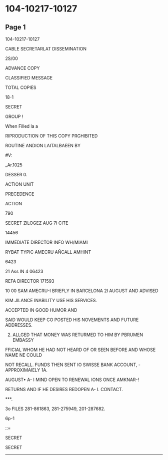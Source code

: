 # 104-10217-10127

## Page 1

104-10217-10127

CABLE SECRETARLAT DISSEMINATION

2S/00

ADVANCE COPY

CLASSIFIED MESSAGE

TOTAL COPIES

18-1

SECRET

GROUP !

When Filled la a

RIPRODUCTION OF THIS COPY PRGHIBITED

ROUTINE ANDION LAITALBAEEN BY

#V:

_Ar.1025

DESSER 0.

ACTION UNIT

PRECEDENCE

ACTION

790

SECRET ZILOGEZ AUG 7I CITE

14456

IMMEDIATE DIRECTOR INFO WH/MIAMI

RYBAT TYPIC AMECRU AÑCALL AMHINT

6423

21 Ass IN 4 06423

REFA DIRECTOR 171593

10 00 SAM AMECRU-I BRIEFLY IN BARCELONA 2I AUGUST AND ADVISED

KIM JILANCE INABILITY USE HIS SERVICES.

ACCEPTED IN GOOD HUMOR AND

SAID WOULD KEEP CO POSTED HIS NOVEMENTS AND FUTURE ADDRESSES.

2. ALLGED THAT MONEY WAS RETURMED TO HIM BY PBRUMEN EMBASSY

FFICIAL WHOM HE HAD NOT HEARD OF OR SEEN BEFORE AND WHOSE NAME NE COULD

NOT RECALL. FUNDS THEN SENT IO SWISSE BANK ACCOUNT, - APPROXIMAIELY 1A.

AUGUST• A- I MIND OPEN TO RENEWAL IONS ONCE AMKNAR-!

RETURNS AND IF HE DESIRES REDOPEN A- I. CONTACT.

***.

3o FILES 281-861863, 281-275949, 201-287682.

6p-1

::=

SECRET

SECRET

---

